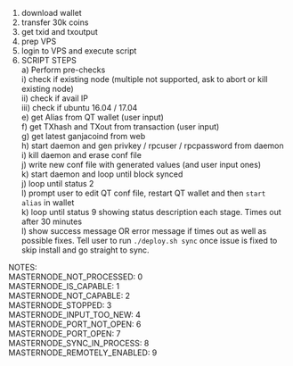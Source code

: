 1. download wallet
2. transfer 30k coins
3. get txid and txoutput
4. prep VPS
5. login to VPS and execute script
6. SCRIPT STEPS</br>
  a) Perform pre-checks</br>
    i) check if existing node (multiple not supported, ask to abort or kill existing node)</br>
    ii) check if avail IP</br>
    iii) check if ubuntu 16.04 / 17.04</br>
  e) get Alias from QT wallet (user input)</br>
  f) get TXhash and TXout from transaction (user input)</br>
  g) get latest ganjacoind from web</br>
  h) start daemon and gen privkey / rpcuser / rpcpassword from daemon</br>
  i) kill daemon and erase conf file</br>
  j) write new conf file with generated values (and user input ones)</br>
  k) start daemon and loop until block synced</br>
  j) loop until status 2</br>
  l) prompt user to edit QT conf file, restart QT wallet and then `start alias` in wallet</br>
  k) loop until status 9 showing status description each stage. Times out after 30 minutes</br>
  l) show success message OR error message if times out as well as possible fixes. Tell user to run `./deploy.sh sync` once issue is fixed to skip install and go straight to sync.</br>
  
  
    
NOTES:</br>
MASTERNODE_NOT_PROCESSED: 0 </br>
MASTERNODE_IS_CAPABLE: 1 </br>
MASTERNODE_NOT_CAPABLE: 2 </br>
MASTERNODE_STOPPED: 3</br>
MASTERNODE_INPUT_TOO_NEW: 4</br>
MASTERNODE_PORT_NOT_OPEN: 6</br>
MASTERNODE_PORT_OPEN: 7</br>
MASTERNODE_SYNC_IN_PROCESS: 8</br>
MASTERNODE_REMOTELY_ENABLED: 9</br>
